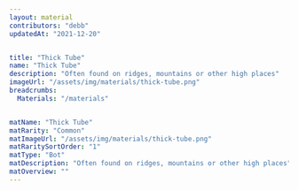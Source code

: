 ```yaml
---
layout: material
contributors: "debb"
updatedAt: "2021-12-20"


title: "Thick Tube"
name: "Thick Tube"
description: "Often found on ridges, mountains or other high places"
imageUrl: "/assets/img/materials/thick-tube.png"
breadcrumbs:
  Materials: "/materials"


matName: "Thick Tube"
matRarity: "Common"
matImageUrl: "/assets/img/materials/thick-tube.png"
matRaritySortOrder: "1"
matType: "Bot"
matDescription: "Often found on ridges, mountains or other high places"
matOverview: ""
---
```

